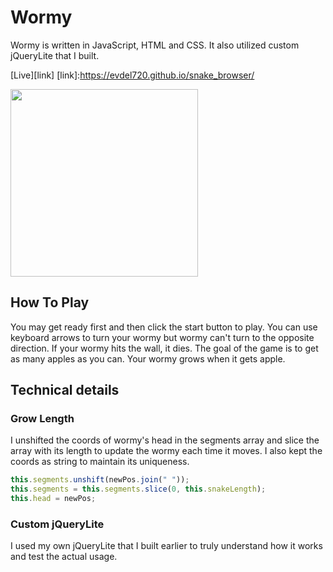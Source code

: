 # Wormy
  Wormy is written in JavaScript, HTML and CSS.
  It also utilized custom jQueryLite that I built.

  [Live][link]
  [link]:https://evdel720.github.io/snake_browser/

  <img src="http://res.cloudinary.com/wkdal720/image/upload/v1474137956/wormy_mqk4wa.png" style="width: 300px;height: auto"/>

## How To Play
  You may get ready first and then click the start button to play. You can use keyboard arrows to turn your wormy but wormy can't turn to the opposite direction. If your wormy hits the wall, it dies. The goal of the game is to get as many apples as you can. Your wormy grows when it gets apple.

## Technical details

### Grow Length
  I unshifted the coords of wormy's head in the segments array and slice the array with its length to update the wormy each time it moves. I also kept the coords as string to maintain its uniqueness.
  ```javascript
  this.segments.unshift(newPos.join(" "));
  this.segments = this.segments.slice(0, this.snakeLength);
  this.head = newPos;
  ```

### Custom jQueryLite
  I used my own jQueryLite that I built earlier to truly understand how it works and test the actual usage.
